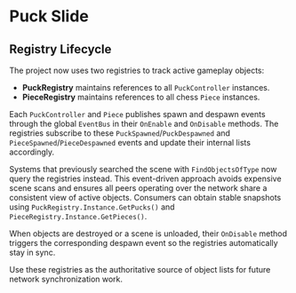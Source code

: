 # Puck Slide

## Registry Lifecycle

The project now uses two registries to track active gameplay objects:

- **PuckRegistry** maintains references to all `PuckController` instances.
- **PieceRegistry** maintains references to all chess `Piece` instances.

Each `PuckController` and `Piece` publishes spawn and despawn events through the global `EventBus` in their `OnEnable` and `OnDisable` methods. The registries subscribe to these `PuckSpawned`/`PuckDespawned` and `PieceSpawned`/`PieceDespawned` events and update their internal lists accordingly.

Systems that previously searched the scene with `FindObjectsOfType` now query the registries instead. This event-driven approach avoids expensive scene scans and ensures all peers operating over the network share a consistent view of active objects. Consumers can obtain stable snapshots using `PuckRegistry.Instance.GetPucks()` and `PieceRegistry.Instance.GetPieces()`.

When objects are destroyed or a scene is unloaded, their `OnDisable` method triggers the corresponding despawn event so the registries automatically stay in sync.

Use these registries as the authoritative source of object lists for future network synchronization work.
